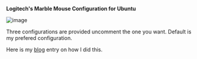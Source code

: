 **Logitech's Marble Mouse Configuration for Ubuntu**

![image](http://1.bp.blogspot.com/-Bq-3I9M3AFg/T1UYBbAYKrI/AAAAAAAAAXw/HGWTd_PCugc/s1600/images.jpeg)

Three configurations are provided uncomment the one you want. Default is my prefered configuration.

Here is my [blog](http://rabbitmoondot.blogspot.com/2011/10/setting-up-marble-mouse-for-ubuntu.html) entry on how I did this.